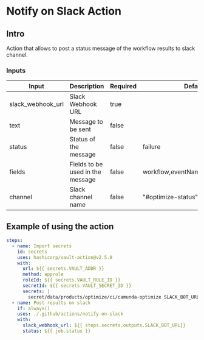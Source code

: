 # Notify on Slack Action

## Intro

Action that allows to post a status message of the workflow results to slack channel.

### Inputs

| Input             | Description                      | Required | Default                           |
| ----------------- | -------------------------------- | -------- |-----------------------------------|
| slack_webhook_url | Slack Webhook URL                | true     |                                   |
| text              | Message to be sent               | false    |                                   |
| status            | Status of the message            | false    | failure                           |
| fields            | Fields to be used in the message | false    | workflow,eventName,repo,action,ref |
| channel           | Slack channel name               | false    | "#optimize-status"   |

## Example of using the action

```yaml
steps:
  - name: Import secrets
    id: secrets
    uses: hashicorp/vault-action@v2.5.0
    with:
      url: ${{ secrets.VAULT_ADDR }}
      method: approle
      roleId: ${{ secrets.VAULT_ROLE_ID }}
      secretId: ${{ secrets.VAULT_SECRET_ID }}
      secrets: |
        secret/data/products/optimize/ci/camunda-optimize SLACK_BOT_URL;
  - name: Post results on slack
    if: always()
    uses: ./.github/actions/notify-on-slack
    with:
      slack_webhook_url: ${{ steps.secrets.outputs.SLACK_BOT_URL}}
      status: ${{ job.status }}
```
